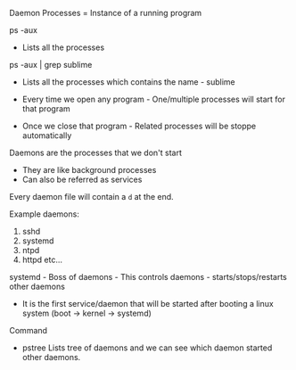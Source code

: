 Daemon
Processes = Instance of a running program

ps -aux
* Lists all the processes

ps -aux | grep sublime
* Lists all the processes which contains the name - sublime

* Every time we open any program - One/multiple processes will start for that program
* Once we close that program - Related processes will be stoppe automatically

Daemons are the processes that we don't start
* They are like background processes
* Can also be referred as services

Every daemon file will contain a `d` at the end.

Example daemons:
1. sshd
2. systemd
3. ntpd
4. httpd
   etc...

systemd - Boss of daemons - This controls daemons - starts/stops/restarts other daemons
* It is the first service/daemon that will be started after booting a linux system (boot -> kernel -> systemd)


Command
* pstree
Lists tree of daemons and we can see which daemon started other daemons.




